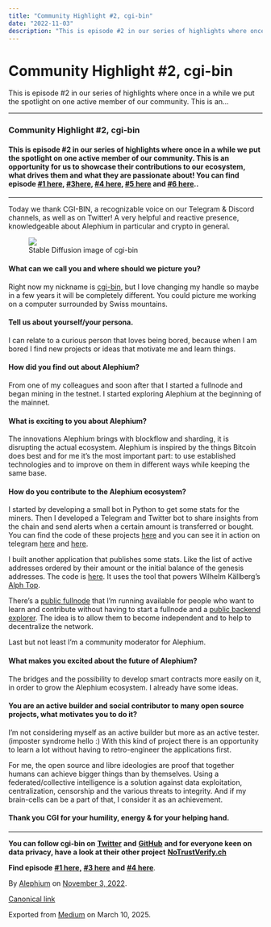 ```yaml
---
title: "Community Highlight #2, cgi-bin"
date: "2022-11-03"
description: "This is episode #2 in our series of highlights where once in a while we put the spotlight on one active member of our community. This is an…"
---
```


<div>

# Community Highlight \#2, cgi-bin

</div>

<div class="section p-summary" field="subtitle">

This is episode \#2 in our series of highlights where once in a while we put the spotlight on one active member of our community. This is an…

</div>

<div class="section e-content" field="body">

<div id="d983" class="section section section--body section--first">

<div class="section-divider">

------------------------------------------------------------------------

</div>

<div class="section-content">

<div class="section-inner sectionLayout--insetColumn">

### Community Highlight \#2, cgi-bin

#### This is episode \#2 in our series of highlights where once in a while we put the spotlight on one active member of our community. This is an opportunity for us to showcase their contributions to our ecosystem, what drives them and what they are passionate about! You can find episode <a href="https://medium.com/@alephium/community-highlight-wilhelm-k%C3%A4llstr%C3%B6m-aka-oracleuggla-81d3938c5692" class="markup--anchor markup--h4-anchor" data-href="https://medium.com/@alephium/community-highlight-wilhelm-k%C3%A4llstr%C3%B6m-aka-oracleuggla-81d3938c5692" target="_blank">#1 here</a>, <a href="https://medium.com/@alephium/community-highlight-3-digdug-48a7ec868504" class="markup--anchor markup--h4-anchor" data-href="https://medium.com/@alephium/community-highlight-3-digdug-48a7ec868504" target="_blank">#3here</a>, <a href="https://medium.com/@alephium/community-highlight-4-montail-e24fd88882a0" class="markup--anchor markup--h4-anchor" data-href="https://medium.com/@alephium/community-highlight-4-montail-e24fd88882a0" target="_blank">#4 here</a>, <a href="https://medium.com/@alephium/community-highlight-5-txn-71c4fd76ffe8" class="markup--anchor markup--h4-anchor" data-href="https://medium.com/@alephium/community-highlight-5-txn-71c4fd76ffe8" rel="noopener" target="_blank">#5 here</a> and <a href="https://medium.com/@alephium/community-highlight-6-waldi-zkit-beats-37af1f6df3b8" class="markup--anchor markup--h4-anchor" data-href="https://medium.com/@alephium/community-highlight-6-waldi-zkit-beats-37af1f6df3b8" rel="noopener" target="_blank">#6 here</a>..

</div>

</div>

</div>

<div id="70c5" class="section section section--body">

<div class="section-divider">

------------------------------------------------------------------------

</div>

<div class="section-content">

<div class="section-inner sectionLayout--insetColumn">

Today we thank CGI-BIN, a recognizable voice on our Telegram & Discord channels, as well as on Twitter! A very helpful and reactive presence, knowledgeable about Alephium in particular and crypto in general.

<figure id="27ff" class="graf graf--figure graf-after--p">
<img src="https://cdn-images-1.medium.com/max/800/0*fB6GAPmj_PxudeDv" class="graf-image" data-image-id="0*fB6GAPmj_PxudeDv" data-width="512" data-height="512" data-is-featured="true" />
<figcaption>Stable Diffusion image of cgi-bin</figcaption>
</figure>

#### What can we call you and where should we picture you?

Right now my nickname is <a href="https://twitter.com/cg1_bin" class="markup--anchor markup--p-anchor" data-href="https://twitter.com/cg1_bin" rel="noopener" target="_blank">cgi-bin</a>, but I love changing my handle so maybe in a few years it will be completely different. You could picture me working on a computer surrounded by Swiss mountains.

#### Tell us about yourself/your persona.

I can relate to a curious person that loves being bored, because when I am bored I find new projects or ideas that motivate me and learn things.

#### How did you find out about Alephium?

From one of my colleagues and soon after that I started a fullnode and began mining in the testnet. I started exploring Alephium at the beginning of the mainnet.

#### What is exciting to you about Alephium?

The innovations Alephium brings with blockflow and sharding, it is disrupting the actual ecosystem. Alephium is inspired by the things Bitcoin does best and for me it’s the most important part: to use established technologies and to improve on them in different ways while keeping the same base.

#### How do you contribute to the Alephium ecosystem?

I started by developing a small bot in Python to get some stats for the miners. Then I developed a Telegram and Twitter bot to share insights from the chain and send alerts when a certain amount is transferred or bought. You can find the code of these projects <a href="https://github.com/sven-hash/whaleswatcher" class="markup--anchor markup--p-anchor" data-href="https://github.com/sven-hash/whaleswatcher" rel="noopener" target="_blank">here</a> and you can see it in action on telegram <a href="https://t.me/alephiumin" class="markup--anchor markup--p-anchor" data-href="https://t.me/alephiumin" rel="noopener" target="_blank">here</a> and <a href="https://t.me/alphwhalesalert" class="markup--anchor markup--p-anchor" data-href="https://t.me/alphwhalesalert" rel="noopener" target="_blank">here</a>.

I built another application that publishes some stats. Like the list of active addresses ordered by their amount or the initial balance of the genesis addresses. The code is <a href="https://github.com/sven-hash/alephium-stats" class="markup--anchor markup--p-anchor" data-href="https://github.com/sven-hash/alephium-stats" rel="noopener" target="_blank">here</a>. It uses the tool that powers Wilhelm Källberg’s <a href="https://alph-top.web.app" class="markup--anchor markup--p-anchor" data-href="https://alph-top.web.app" rel="noopener" target="_blank">Alph Top</a>.

There’s a <a href="https://node-alephium.ono.re/docs/" class="markup--anchor markup--p-anchor" data-href="https://node-alephium.ono.re/docs/" rel="noopener" target="_blank">public fullnode</a> that I’m running <a href="https://node-alephium.ono.re" class="markup--anchor markup--p-anchor" data-href="https://node-alephium.ono.re" rel="noopener" target="_blank"></a> available for people who want to learn and contribute without having to start a fullnode and a <a href="https://alephium-backend.ono.re/docs/" class="markup--anchor markup--p-anchor" data-href="https://alephium-backend.ono.re/docs/" rel="noopener" target="_blank">public backend explorer</a>. The idea is to allow them to become independent and to help to decentralize the network.

Last but not least I’m a community moderator for Alephium.

#### What makes you excited about the future of Alephium?

The bridges and the possibility to develop smart contracts more easily on it, in order to grow the Alephium ecosystem. I already have some ideas.

#### You are an active builder and social contributor to many open source projects, what motivates you to do it?

I’m not considering myself as an active builder but more as an active tester. (imposter syndrome hello :) With this kind of project there is an opportunity to learn a lot without having to retro-engineer the applications first.

For me, the open source and libre ideologies are proof that together humans can achieve bigger things than by themselves. Using a federated/collective intelligence is a solution against data exploitation, centralization, censorship and the various threats to integrity. And if my brain-cells can be a part of that, I consider it as an achievement.

#### **Thank you CGI for your humility, energy & for your helping hand.**

</div>

</div>

</div>

<div id="8f9b" class="section section section--body section--last">

<div class="section-divider">

------------------------------------------------------------------------

</div>

<div class="section-content">

<div class="section-inner sectionLayout--insetColumn">

**You can follow cgi-bin on** <a href="https://twitter.com/cg1_bin" class="markup--anchor markup--p-anchor" data-href="https://twitter.com/cg1_bin" rel="noopener" target="_blank"><strong>Twitter</strong></a> **and** <a href="https://github.com/sven-hash/" class="markup--anchor markup--p-anchor" data-href="https://github.com/sven-hash/" rel="noopener" target="_blank"><strong>GitHub</strong></a> **and for everyone keen on data privacy, have a look at their other project** <a href="https://nym.notrustverify.ch/" class="markup--anchor markup--p-anchor" data-href="https://nym.notrustverify.ch/" rel="noopener" target="_blank"><strong>NoTrustVerify.ch</strong></a>

**Find episode** <a href="https://medium.com/@alephium/community-highlight-wilhelm-k%C3%A4llstr%C3%B6m-aka-oracleuggla-81d3938c5692" class="markup--anchor markup--p-anchor" data-href="https://medium.com/@alephium/community-highlight-wilhelm-k%C3%A4llstr%C3%B6m-aka-oracleuggla-81d3938c5692" target="_blank"><strong>#1 here,</strong></a> <a href="https://medium.com/@alephium/community-highlight-3-digdug-48a7ec868504" class="markup--anchor markup--p-anchor" data-href="https://medium.com/@alephium/community-highlight-3-digdug-48a7ec868504" rel="noopener" target="_blank"><strong>#3 here</strong></a> **and** <a href="https://medium.com/@alephium/community-highlight-4-montail-e24fd88882a0" class="markup--anchor markup--p-anchor" data-href="https://medium.com/@alephium/community-highlight-4-montail-e24fd88882a0" target="_blank"><strong>#4 here</strong></a>.

</div>

</div>

</div>

</div>

By <a href="https://medium.com/@alephium" class="p-author h-card">Alephium</a> on [November 3, 2022](https://medium.com/p/c102cc106f19).

<a href="https://medium.com/@alephium/community-highlight-cgi-bin-c102cc106f19" class="p-canonical">Canonical link</a>

Exported from [Medium](https://medium.com) on March 10, 2025.
